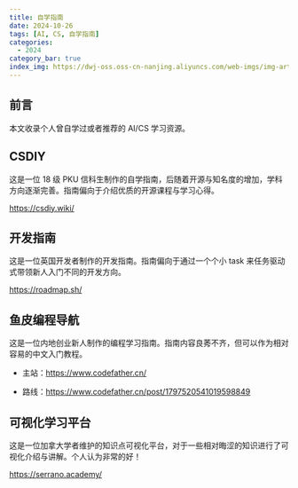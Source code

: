 ```yaml
---
title: 自学指南
date: 2024-10-26
tags: [AI, CS, 自学指南]
categories:
  - 2024
category_bar: true
index_img: https://dwj-oss.oss-cn-nanjing.aliyuncs.com/web-imgs/img-artical/book-shop.png
---
```


## 前言

本文收录个人曾自学过或者推荐的 AI/CS 学习资源。

## CSDIY

这是一位 18 级 PKU 信科生制作的自学指南，后随着开源与知名度的增加，学科方向逐渐完善。指南偏向于介绍优质的开源课程与学习心得。

https://csdiy.wiki/

## 开发指南

这是一位英国开发者制作的开发指南。指南偏向于通过一个个小 task 来任务驱动式带领新人入门不同的开发方向。

https://roadmap.sh/

## 鱼皮编程导航

这是一位内地创业新人制作的编程学习指南。指南内容良莠不齐，但可以作为相对容易的中文入门教程。

- 主站：https://www.codefather.cn/

- 路线：https://www.codefather.cn/post/1797520541019598849

## 可视化学习平台

这是一位加拿大学者维护的知识点可视化平台，对于一些相对晦涩的知识进行了可视化介绍与讲解。个人认为非常的好！

https://serrano.academy/
